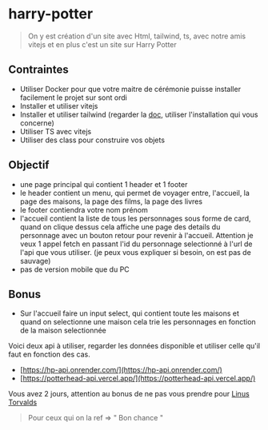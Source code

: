 # harry-potter

> On y est création d'un site avec Html, tailwind, ts,
> avec notre amis vitejs et en plus c'est un site sur Harry Potter

## Contraintes
- Utiliser Docker pour que votre maitre de cérémonie puisse installer facilement le projet sur sont ordi
- Installer et utiliser vitejs
- Installer et utiliser tailwind (regarder la [doc](https://tailwindcss.com/docs/installation/using-vite), utiliser l'installation qui vous concerne)
- Utiliser TS avec vitejs
- Utiliser des class pour construire vos objets

## Objectif
- une page principal qui contient 1 header et 1 footer
- le header contient un menu, qui permet de voyager entre, l'accueil, la page des maisons, la page des films, la page des livres
- le footer contiendra votre nom prénom
- l'accueil contient la liste de tous les personnages sous forme de card, quand on clique dessus cela affiche une page des details du personnage
avec un bouton retour pour revenir à l'accueil. Attention je veux 1 appel fetch en passant l'id du personnage selectionné à l'url de l'api que vous utiliser.
(je peux vous expliquer si besoin, on est pas de sauvage)
- pas de version mobile que du PC

## Bonus
- Sur l'accueil faire un input select, qui contient toute les maisons et 
quand on selectionne une maison cela trie les personnages en fonction de la maison selectionnée

Voici deux api à utiliser, regarder les données disponible et utiliser celle qu'il faut en fonction des cas.
- [https://hp-api.onrender.com/](https://hp-api.onrender.com/)
- [https://potterhead-api.vercel.app/](https://potterhead-api.vercel.app/)

Vous avez 2 jours, attention au bonus de ne pas vous prendre pour [Linus Torvalds](https://www.google.com/search?q=Linus+Torvalds&sca_esv=3689d8f87b454a04&rlz=1C5CHFA_enFR1159FR1159&ei=VGdKaJmzKLyii-gPxrfc6A8&ved=0ahUKEwiZrc75lOuNAxU80QIHHcYbF_0Q4dUDCBA&uact=5&oq=Linus+Torvalds&gs_lp=Egxnd3Mtd2l6LXNlcnAiDkxpbnVzIFRvcnZhbGRzMggQLhiABBixAzIFEAAYgAQyBRAAGIAEMgoQABiABBhDGIoFMgUQABiABDIFEAAYgAQyBRAAGIAEMgUQABiABDIFEAAYgAQyBRAAGIAEMhcQLhiABBixAxiXBRjcBBjeBBjfBNgBAUi6DlC2B1i2B3ABeAGQAQCYAU6gAU6qAQExuAEDyAEA-AEC-AEBmAICoAJbwgIKEAAYsAMY1gQYR5gDAIgGAZAGCLoGBggBEAEYFJIHATKgB-QLsgcBMbgHWMIHBzAuMS4wLjHIBws&sclient=gws-wiz-serp)

> Pour ceux qui on la ref => " Bon chance "
